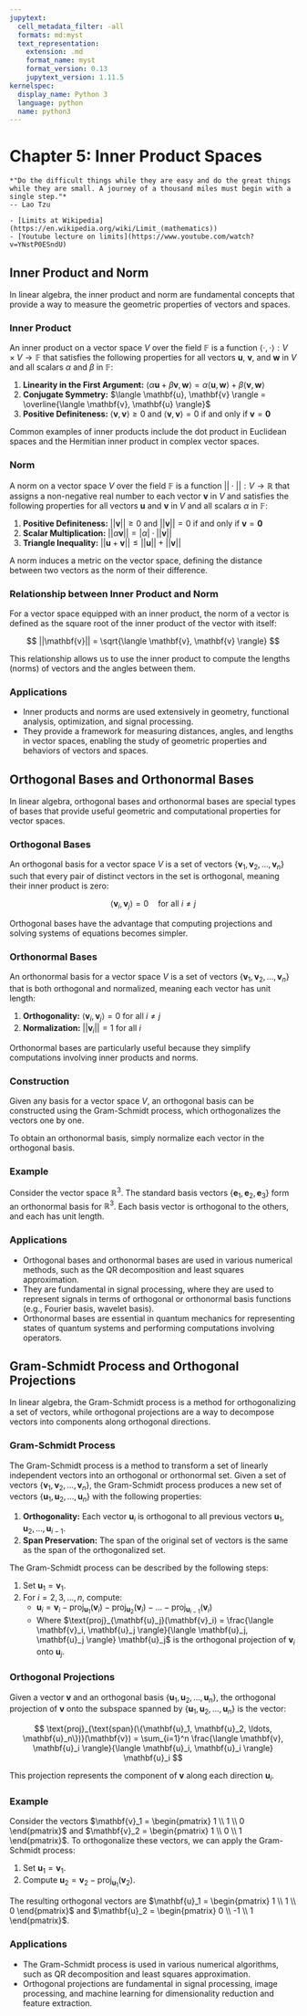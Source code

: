 ```yaml
---
jupytext:
  cell_metadata_filter: -all
  formats: md:myst
  text_representation:
    extension: .md
    format_name: myst
    format_version: 0.13
    jupytext_version: 1.11.5
kernelspec:
  display_name: Python 3
  language: python
  name: python3
---
```



# Chapter 5: Inner Product Spaces

```{epigraph}
*"Do the difficult things while they are easy and do the great things while they are small. A journey of a thousand miles must begin with a single step."*
-- Lao Tzu
```

```{seealso}
- [Limits at Wikipedia](https://en.wikipedia.org/wiki/Limit_(mathematics))
- [Youtube lecture on limits](https://www.youtube.com/watch?v=YNstP0ESndU)
```

## Inner Product and Norm

In linear algebra, the inner product and norm are fundamental concepts that provide a way to measure the geometric properties of vectors and spaces.

### Inner Product

An inner product on a vector space $V$ over the field $\mathbb{F}$ is a function $\langle \cdot, \cdot \rangle: V \times V \rightarrow \mathbb{F}$ that satisfies the following properties for all vectors $\mathbf{u}$, $\mathbf{v}$, and $\mathbf{w}$ in $V$ and all scalars $\alpha$ and $\beta$ in $\mathbb{F}$:

1. **Linearity in the First Argument:** $\langle \alpha \mathbf{u} + \beta \mathbf{v}, \mathbf{w} \rangle = \alpha \langle \mathbf{u}, \mathbf{w} \rangle + \beta \langle \mathbf{v}, \mathbf{w} \rangle$
2. **Conjugate Symmetry:** $\langle \mathbf{u}, \mathbf{v} \rangle = \overline{\langle \mathbf{v}, \mathbf{u} \rangle}$
3. **Positive Definiteness:** $\langle \mathbf{v}, \mathbf{v} \rangle \geq 0$ and $\langle \mathbf{v}, \mathbf{v} \rangle = 0$ if and only if $\mathbf{v} = \mathbf{0}$

Common examples of inner products include the dot product in Euclidean spaces and the Hermitian inner product in complex vector spaces.

### Norm

A norm on a vector space $V$ over the field $\mathbb{F}$ is a function $|| \cdot ||: V \rightarrow \mathbb{R}$ that assigns a non-negative real number to each vector $\mathbf{v}$ in $V$ and satisfies the following properties for all vectors $\mathbf{u}$ and $\mathbf{v}$ in $V$ and all scalars $\alpha$ in $\mathbb{F}$:

1. **Positive Definiteness:** $||\mathbf{v}|| \geq 0$ and $||\mathbf{v}|| = 0$ if and only if $\mathbf{v} = \mathbf{0}$
2. **Scalar Multiplication:** $||\alpha \mathbf{v}|| = |\alpha| \cdot ||\mathbf{v}||$
3. **Triangle Inequality:** $||\mathbf{u} + \mathbf{v}|| \leq ||\mathbf{u}|| + ||\mathbf{v}||$

A norm induces a metric on the vector space, defining the distance between two vectors as the norm of their difference.

### Relationship between Inner Product and Norm

For a vector space equipped with an inner product, the norm of a vector is defined as the square root of the inner product of the vector with itself:

$$
||\mathbf{v}|| = \sqrt{\langle \mathbf{v}, \mathbf{v} \rangle}
$$

This relationship allows us to use the inner product to compute the lengths (norms) of vectors and the angles between them.

### Applications

- Inner products and norms are used extensively in geometry, functional analysis, optimization, and signal processing.
- They provide a framework for measuring distances, angles, and lengths in vector spaces, enabling the study of geometric properties and behaviors of vectors and spaces.


## Orthogonal Bases and Orthonormal Bases

In linear algebra, orthogonal bases and orthonormal bases are special types of bases that provide useful geometric and computational properties for vector spaces.

### Orthogonal Bases

An orthogonal basis for a vector space $V$ is a set of vectors $\{\mathbf{v}_1, \mathbf{v}_2, \ldots, \mathbf{v}_n\}$ such that every pair of distinct vectors in the set is orthogonal, meaning their inner product is zero:

$$
\langle \mathbf{v}_i, \mathbf{v}_j \rangle = 0 \quad \text{for all } i \neq j
$$

Orthogonal bases have the advantage that computing projections and solving systems of equations becomes simpler.

### Orthonormal Bases

An orthonormal basis for a vector space $V$ is a set of vectors $\{\mathbf{v}_1, \mathbf{v}_2, \ldots, \mathbf{v}_n\}$ that is both orthogonal and normalized, meaning each vector has unit length:

1. **Orthogonality:** $\langle \mathbf{v}_i, \mathbf{v}_j \rangle = 0$ for all $i \neq j$
2. **Normalization:** $||\mathbf{v}_i|| = 1$ for all $i$

Orthonormal bases are particularly useful because they simplify computations involving inner products and norms.

### Construction

Given any basis for a vector space $V$, an orthogonal basis can be constructed using the Gram-Schmidt process, which orthogonalizes the vectors one by one.

To obtain an orthonormal basis, simply normalize each vector in the orthogonal basis.

### Example

Consider the vector space $\mathbb{R}^3$. The standard basis vectors $\{\mathbf{e}_1, \mathbf{e}_2, \mathbf{e}_3\}$ form an orthonormal basis for $\mathbb{R}^3$. Each basis vector is orthogonal to the others, and each has unit length.

### Applications

- Orthogonal bases and orthonormal bases are used in various numerical methods, such as the QR decomposition and least squares approximation.
- They are fundamental in signal processing, where they are used to represent signals in terms of orthogonal or orthonormal basis functions (e.g., Fourier basis, wavelet basis).
- Orthonormal bases are essential in quantum mechanics for representing states of quantum systems and performing computations involving operators.


## Gram-Schmidt Process and Orthogonal Projections

In linear algebra, the Gram-Schmidt process is a method for orthogonalizing a set of vectors, while orthogonal projections are a way to decompose vectors into components along orthogonal directions.

### Gram-Schmidt Process

The Gram-Schmidt process is a method to transform a set of linearly independent vectors into an orthogonal or orthonormal set. Given a set of vectors $\{\mathbf{v}_1, \mathbf{v}_2, \ldots, \mathbf{v}_n\}$, the Gram-Schmidt process produces a new set of vectors $\{\mathbf{u}_1, \mathbf{u}_2, \ldots, \mathbf{u}_n\}$ with the following properties:

1. **Orthogonality:** Each vector $\mathbf{u}_i$ is orthogonal to all previous vectors $\mathbf{u}_1, \mathbf{u}_2, \ldots, \mathbf{u}_{i-1}$.
2. **Span Preservation:** The span of the original set of vectors is the same as the span of the orthogonalized set.

The Gram-Schmidt process can be described by the following steps:

1. Set $\mathbf{u}_1 = \mathbf{v}_1$.
2. For $i = 2, 3, \ldots, n$, compute:
   - $\mathbf{u}_i = \mathbf{v}_i - \text{proj}_{\mathbf{u}_1}(\mathbf{v}_i) - \text{proj}_{\mathbf{u}_2}(\mathbf{v}_i) - \ldots - \text{proj}_{\mathbf{u}_{i-1}}(\mathbf{v}_i)$
   - Where $\text{proj}_{\mathbf{u}_j}(\mathbf{v}_i) = \frac{\langle \mathbf{v}_i, \mathbf{u}_j \rangle}{\langle \mathbf{u}_j, \mathbf{u}_j \rangle} \mathbf{u}_j$ is the orthogonal projection of $\mathbf{v}_i$ onto $\mathbf{u}_j$.

### Orthogonal Projections

Given a vector $\mathbf{v}$ and an orthogonal basis $\{\mathbf{u}_1, \mathbf{u}_2, \ldots, \mathbf{u}_n\}$, the orthogonal projection of $\mathbf{v}$ onto the subspace spanned by $\{\mathbf{u}_1, \mathbf{u}_2, \ldots, \mathbf{u}_n\}$ is the vector:

$$
\text{proj}_{\text{span}(\{\mathbf{u}_1, \mathbf{u}_2, \ldots, \mathbf{u}_n\})}(\mathbf{v}) = \sum_{i=1}^n \frac{\langle \mathbf{v}, \mathbf{u}_i \rangle}{\langle \mathbf{u}_i, \mathbf{u}_i \rangle} \mathbf{u}_i
$$

This projection represents the component of $\mathbf{v}$ along each direction $\mathbf{u}_i$.

### Example

Consider the vectors $\mathbf{v}_1 = \begin{pmatrix} 1 \\ 1 \\ 0 \end{pmatrix}$ and $\mathbf{v}_2 = \begin{pmatrix} 1 \\ 0 \\ 1 \end{pmatrix}$. To orthogonalize these vectors, we can apply the Gram-Schmidt process:

1. Set $\mathbf{u}_1 = \mathbf{v}_1$.
2. Compute $\mathbf{u}_2 = \mathbf{v}_2 - \text{proj}_{\mathbf{u}_1}(\mathbf{v}_2)$.

The resulting orthogonal vectors are $\mathbf{u}_1 = \begin{pmatrix} 1 \\ 1 \\ 0 \end{pmatrix}$ and $\mathbf{u}_2 = \begin{pmatrix} 0 \\ -1 \\ 1 \end{pmatrix}$.

### Applications

- The Gram-Schmidt process is used in various numerical algorithms, such as QR decomposition and least squares approximation.
- Orthogonal projections are fundamental in signal processing, image processing, and machine learning for dimensionality reduction and feature extraction.



